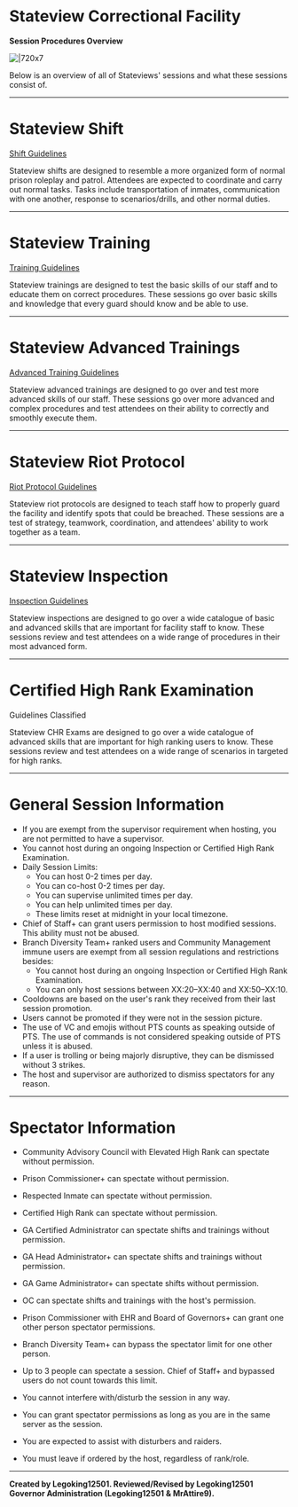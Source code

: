 # **Stateview Correctional Facility**
**Session Procedures Overview**

![|720x7](upload://dKMei7dM4sB9JlFMy9V7oxqKAb "short line")

Below is an overview of all of Stateviews' sessions and what these sessions consist of.

---

# **Stateview Shift**

[Shift Guidelines](Link)

Stateview shifts are designed to resemble a more organized form of normal prison roleplay and patrol. Attendees are expected to coordinate and carry out normal tasks. Tasks include transportation of inmates, communication with one another, response to scenarios/drills, and other normal duties.

---

# **Stateview Training**

[Training Guidelines](Link)

Stateview trainings are designed to test the basic skills of our staff and to educate them on correct procedures. These sessions go over basic skills and knowledge that every guard should know and be able to use.

---

# **Stateview Advanced Trainings**

[Advanced Training Guidelines](Link)

Stateview advanced trainings are designed to go over and test more advanced skills of our staff. These sessions go over more advanced and complex procedures and test attendees on their ability to correctly and smoothly execute them.

---

# **Stateview Riot Protocol**

[Riot Protocol Guidelines](Link)

Stateview riot protocols are designed to teach staff how to properly guard the facility and identify spots that could be breached. These sessions are a test of strategy, teamwork, coordination, and attendees' ability to work together as a team.

---

# **Stateview Inspection**

[Inspection Guidelines](Link)

Stateview inspections are designed to go over a wide catalogue of basic and advanced skills that are important for facility staff to know. These sessions review and test attendees on a wide range of procedures in their most advanced form.

---

# **Certified High Rank Examination**

Guidelines Classified

Stateview CHR Exams are designed to go over a wide catalogue of advanced skills that are important for high ranking users to know. These sessions review and test attendees on a wide range of scenarios in targeted for high ranks.

---

# **General Session Information**

* If you are exempt from the supervisor requirement when hosting, you are not permitted to have a supervisor.  
* You cannot host during an ongoing Inspection or Certified High Rank Examination.
* Daily Session Limits:
  * You can host 0-2 times per day.
  * You can co-host 0-2 times per day.
  * You can supervise unlimited times per day.
  * You can help unlimited times per day.
  * These limits reset at midnight in your local timezone.
* Chief of Staff+ can grant users permission to host modified sessions. This ability must not be abused.
* Branch Diversity Team+ ranked users and Community Management immune users are exempt from all session regulations and restrictions besides:
  * You cannot host during an ongoing Inspection or Certified High Rank Examination.
  * You can only host sessions between XX:20–XX:40 and XX:50–XX:10.  
* Cooldowns are based on the user's rank they received from their last session promotion.
* Users cannot be promoted if they were not in the session picture.  
* The use of VC and emojis without PTS counts as speaking outside of PTS. The use of commands is not considered speaking outside of PTS unless it is abused.
* If a user is trolling or being majorly disruptive, they can be dismissed without 3 strikes.
* The host and supervisor are authorized to dismiss spectators for any reason.

---

# **Spectator Information**

* Community Advisory Council with Elevated High Rank can spectate without permission.
* Prison Commissioner+ can spectate without permission. 
* Respected Inmate can spectate without permission.
* Certified High Rank can spectate without permission.
* GA Certified Administrator can spectate shifts and trainings without permission.
* GA Head Administrator+ can spectate shifts and trainings without permission.
* GA Game Administrator+ can spectate shifts without permission.
* OC can spectate shifts and trainings with the host's permission.
* Prison Commissioner with EHR and Board of Governors+ can grant one other person spectator permissions.
* Branch Diversity Team+ can bypass the spectator limit for one other person.


* Up to 3 people can spectate a session. Chief of Staff+ and bypassed users do not count towards this limit.
* You cannot interfere with/disturb the session in any way.
* You can grant spectator permissions as long as you are in the same server as the session.
* You are expected to assist with disturbers and raiders.
* You must leave if ordered by the host, regardless of rank/role.

---

**Created by Legoking12501. Reviewed/Revised by Legoking12501 Governor Administration (Legoking12501 & MrAttire9).**
